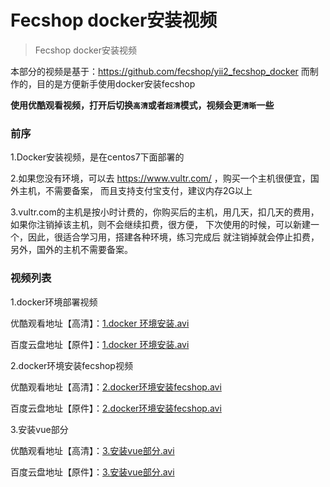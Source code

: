 Fecshop docker安装视频
================

> Fecshop docker安装视频

本部分的视频是基于：https://github.com/fecshop/yii2_fecshop_docker
而制作的，目的是方便新手使用docker安装fecshop

**使用优酷观看视频，打开后切换`高清`或者`超清`模式，视频会更`清晰`一些**

### 前序


1.Docker安装视频，是在centos7下面部署的

2.如果您没有环境，可以去
https://www.vultr.com/ ，购买一个主机很便宜，国外主机，不需要备案，
而且支持支付宝支付，建议内存2G以上

3.vultr.com的主机是按小时计费的，你购买后的主机，用几天，扣几天的费用，
如果你注销掉该主机，则不会继续扣费，很方便，
下次使用的时候，可以新建一个，因此，很适合学习用，搭建各种环境，练习完成后
就注销掉就会停止扣费，另外，国外的主机不需要备案。

### 视频列表


1.docker环境部署视频

优酷观看地址【高清】：[1.docker 环境安装.avi](https://v.youku.com/v_show/id_XMzY2MTEyODg1Mg==.html?spm=a2h3j.8428770.3416059.1)

百度云盘地址【原件】：[1.docker 环境安装.avi](https://pan.baidu.com/s/1skUvhU1#list/path=%2F%E8%A7%86%E9%A2%91%2Fdock%E5%AE%89%E8%A3%85fecshop%E8%A7%86%E9%A2%91) 



2.docker环境安装fecshop视频

优酷观看地址【高清】：[2.docker环境安装fecshop.avi](https://v.youku.com/v_show/id_XMzY2MTEyODUyNA==.html?spm=a2h3j.8428770.3416059.1)

百度云盘地址【原件】：[2.docker环境安装fecshop.avi](https://pan.baidu.com/s/1skUvhU1#list/path=%2F%E8%A7%86%E9%A2%91%2Fdock%E5%AE%89%E8%A3%85fecshop%E8%A7%86%E9%A2%91) 


3.安装vue部分

优酷观看地址【高清】：[3.安装vue部分.avi]()

百度云盘地址【原件】：[3.安装vue部分.avi](https://pan.baidu.com/s/1skUvhU1#list/path=%2F%E8%A7%86%E9%A2%91%2Fdock%E5%AE%89%E8%A3%85fecshop%E8%A7%86%E9%A2%91) 






